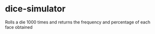 # dice-simulator

Rolls a die 1000 times and returns the frequency and percentage of each face obtained
